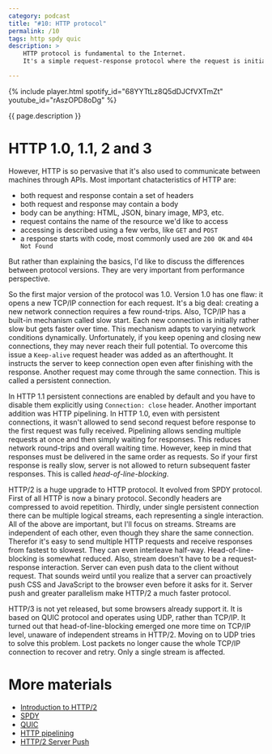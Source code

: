 ```yaml
---
category: podcast
title: "#10: HTTP protocol"
permalink: /10
tags: http spdy quic
description: >
    HTTP protocol is fundamental to the Internet.
    It's a simple request-response protocol where the request is initiated by the client, typically a web browser

---
```


{% include player.html spotify_id="68YYTtLz8Q5dDJCfVXTmZt" youtube_id="rAszOPD8oDg" %}

{{ page.description }}

# HTTP 1.0, 1.1, 2 and 3

However, HTTP is so pervasive that it's also used to communicate between machines through APIs.
Most important chatacteristics of HTTP are:

* both request and response contain a set of headers
* both request and response may contain a body
* body can be anything: HTML, JSON, binary image, MP3, etc.
* request contains the name of the resource we'd like to access
* accessing is described using a few verbs, like `GET` and `POST`
* a response starts with code, most commonly used are `200 OK` and `404 Not Found`

But rather than explaining the basics, I'd like to discuss the differences between protocol versions.
They are very important from performance perspective.

So the first major version of the protocol was 1.0.
Version 1.0 has one flaw: it opens a new TCP/IP connection for each request.
It's a big deal: creating a new network connection requires a few round-trips.
Also, TCP/IP has a built-in mechanism called slow start.
Each new connection is initially rather slow but gets faster over time.
This mechanism adapts to varying network conditions dynamically.
Unfortunately, if you keep opening and closing new connections, they may never reach their full potential.
To overcome this issue a `Keep-alive` request header was added as an afterthought.
It instructs the server to keep connection open even after finishing with the response.
Another request may come through the same connection.
This is called a persistent connection.

In HTTP 1.1 persistent connections are enabled by default and you have to disable them explicitly using `Connection: close` header.
Another important addition was HTTP pipelining.
In HTTP 1.0, even with persistent connections, it wasn't allowed to send second request before response to the first request was fully received.
Pipelining allows sending multiple requests at once and then simply waiting for responses.
This reduces network round-trips and overall waiting time.
However, keep in mind that responses must be delivered in the same order as requests.
So if your first response is really slow, server is not allowed to return subsequent faster responses.
This is called _head-of-line-blocking_.

HTTP/2 is a huge upgrade to HTTP protocol.
It evolved from SPDY protocol.
First of all HTTP is now a binary protocol.
Secondly headers are compressed to avoid repetition.
Thirdly, under single persistent connection there can be multiple logical streams, each representing a single interaction.
All of the above are important, but I'll focus on streams.
Streams are independent of each other, even though they share the same connection.
Therefor it's easy to send multiple HTTP requests and receive responses from fastest to slowest.
They can even interleave half-way.
Head-of-line-blocking is somewhat reduced.
Also, stream doesn't have to be a request-response interaction.
Server can even push data to the client without request.
That sounds weird until you realize that a server can proactively push CSS and JavaScript to the browser even before it asks for it.
Server push and greater parallelism make HTTP/2 a much faster protocol.

HTTP/3 is not yet released, but some browsers already support it.
It is based on QUIC protocol and operates using UDP, rather than TCP/IP.
It turned out that head-of-line-blocking emerged one more time on TCP/IP level, unaware of independent streams in HTTP/2.
Moving on to UDP tries to solve this problem.
Lost packets no longer cause the whole TCP/IP connection to recover and retry.
Only a single stream is affected.

# More materials

* [Introduction to HTTP/2](https://developers.google.com/web/fundamentals/performance/http2/)
* [SPDY](https://en.wikipedia.org/wiki/SPDY)
* [QUIC](https://en.wikipedia.org/wiki/QUIC)
* [HTTP pipelining](https://en.wikipedia.org/wiki/HTTP_pipelining)
* [HTTP/2 Server Push](https://en.wikipedia.org/wiki/HTTP/2_Server_Push)


